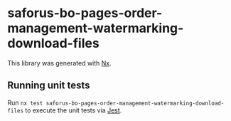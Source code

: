 # saforus-bo-pages-order-management-watermarking-download-files

This library was generated with [Nx](https://nx.dev).

## Running unit tests

Run `nx test saforus-bo-pages-order-management-watermarking-download-files` to execute the unit tests via [Jest](https://jestjs.io).
